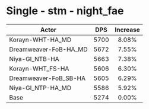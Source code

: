 # Single - stm - night_fae
| Actor | DPS | Increase |
|---|:---:|:---:|
|Korayn-WHT-HA_MD|5700|8.08%|
|Dreamweaver-FoB-HA_MD|5672|7.55%|
|Niya-GI_NTB-HA|5663|7.38%|
|Korayn-WHT_FS-HA|5606|6.30%|
|Dreamweaver-FoB_SB-HA|5605|6.29%|
|Niya-GI_NTP-HA_MD|5586|5.92%|
|Base|5274|0.00%|
